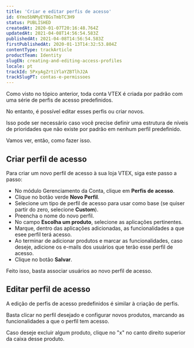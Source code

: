 ```yaml
---
title: 'Criar e editar perfis de acesso'
id: 6Ymo5bNMyEYBGsTmbTC3H9
status: PUBLISHED
createdAt: 2020-01-07T20:16:48.764Z
updatedAt: 2021-04-08T14:56:54.583Z
publishedAt: 2021-04-08T14:56:54.583Z
firstPublishedAt: 2020-01-13T14:32:53.804Z
contentType: trackArticle
productTeam: Identity
slugEN: creating-and-editing-access-profiles
locale: pt
trackId: 5PxyAgZrtiYlaYZBTlhJ2A
trackSlugPT: contas-e-permissoes
---
```


Como visto no tópico anterior, toda conta VTEX é criada por padrão com uma série de perfis de acesso predefinidos.

No entanto, é possível editar esses perfis ou criar novos.

Isso pode ser necessário caso você precise definir uma estrutura de níveis de prioridades que não existe por padrão em nenhum perfil predefinido.

Vamos ver, então, como fazer isso.

## Criar perfil de acesso

Para criar um novo perfil de acesso à sua loja VTEX, siga este passo a passo:
- No módulo Gerenciamento da Conta, clique em **Perfis de acesso**.
- Clique no botão verde **Novo Perfil**.
- Selecione um tipo de perfil de acesso para usar como base (se quiser partir do zero, selecione **Custom**).
- Preencha o nome do novo perfil.
- No campo **Escolha um produto**, selecione as aplicações pertinentes.
- Marque, dentro das aplicações adicionadas, as funcionalidades a que esee perfil terá acesso. 
- Ao terminar de adicionar produtos e marcar as funcionalidades, caso deseje, adicione os e-mails dos usuários que terão esse perfil de acesso.
- Clique no botão **Salvar**.

Feito isso, basta associar usuários ao novo perfil de acesso.

## Editar perfil de acesso

A edição de perfis de acesso predefinidos é similar à criação de perfis.

Basta clicar no perfil desejado e configurar novos produtos, marcando as funcionalidades a que o perfil tem acesso.

Caso deseje excluir algum produto, clique no "x" no canto direito superior da caixa desse produto.
